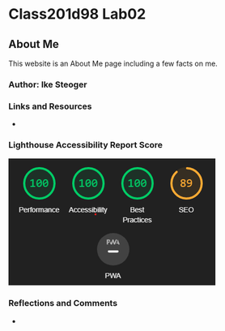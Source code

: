 # Class201d98 Lab02

## About Me

This website is an About Me page including a few facts on me. 

### Author: Ike Steoger

### Links and Resources

*

### Lighthouse Accessibility Report Score

<img src="/img/lighthouse.png"
     alt="LightHouse Score">

### Reflections and Comments

* 

